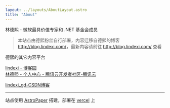 ```yaml
---
layout: ../layouts/AboutLayout.astro
title: "About"
---
```


林德熙 - 微软最具价值专家和 .NET 基金会成员

> 本站点由德熙粉丝自行部署，内容迁移自德熙的博客 <http://blog.lindexi.com/>，最新内容请前往 <http://blog.lindexi.com/> 查看

德熙的其它内容平台

[lindexi - 博客园](https://www.cnblogs.com/lindexi )  
[林德熙 - 个人中心 - 腾讯云开发者社区-腾讯云](https://cloud.tencent.com/developer/user/2759138 )  

[lindexi_gd-CSDN博客](https://blog.csdn.net/lindexi_gd )  

---

站点使用 [AstroPaper](https://github.com/satnaing/astro-paper) 搭建，部署在 [vercel](https://vercel.com/) 上
